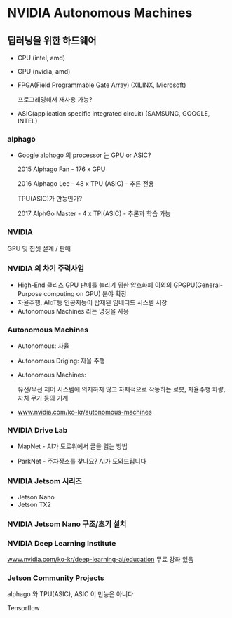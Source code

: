 # NVIDIA Autonomous Machines

## 딥러닝을 위한 하드웨어

- CPU  (intel, amd)

- GPU (nvidia, amd)

- FPGA(Field Programmable Gate Array) (XILINX, Microsoft)

  프로그래밍해서 재사용 가능?

- ASIC(application specific integrated circuit) (SAMSUNG, GOOGLE, INTEL)



### alphago

- Google alphogo 의 processor 는 GPU or ASIC?

  2015 Alphago Fan - 176 x GPU

  2016 Alphago Lee - 48 x TPU (ASIC) - 추론 전용

  TPU(ASIC)가 만능인가?

  2017 AlphGo Master - 4 x TPI(ASIC) - 추론과 학습 가능



### NVIDIA

GPU 및 칩셋 설계 / 판매



### NVIDIA 의 차기 주력사업

- High-End 클리스 GPU 판매를 늘리기 위한 암호화폐 이외의 GPGPU(General-Purpose computing on GPU) 분야 확장
- 자율주행, AIoT등 인공지능이 탑재된 임베디드 시스템 시장
- Autonomous Machines 라는 명칭을 사용



### Autonomous Machines

- Autonomous: 자율

- Autonomous Driging: 자율 주행

- Autonomous Machines:

  유선/무선 제어 시스템에 의지하지 않고 자체적으로 작동하는 로봇, 자율주행 차량, 자치 무기 등의 기계

- www.nvidia.com/ko-kr/autonomous-machines



### NVIDIA Drive Lab

- MapNet - AI가 도로위에서 글을 읽는 방법

- ParkNet - 주차장소를 찾나요? AI가 도와드립니다



###  NVIDIA Jetsom 시리즈

- Jetson Nano
- Jetson TX2



### NVIDIA Jetsom Nano 구조/초기 설치



### NVIDIA Deep Learning Institute

www.nvidia.com/ko-kr/deep-learning-ai/education
무료 강좌 있음

### Jetson Community Projects





alphago 와 TPU(ASIC), ASIC 이 만능은 아니다



Tensorflow
